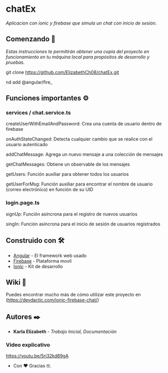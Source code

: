 # chatEx

_Aplicacion con ionic y firebase que simula un chat con inicio de sesión._

## Comenzando 🚀

_Estas instrucciones te permitirán obtener una copia del proyecto en funcionamiento en tu máquina local para propósitos de desarrollo y pruebas._

git clone https://github.com/ElizabethCh08/chatEx.git 

nd add @angular/fire_


## Funciones importantes ⚙️

### services / chat.service.ts
createUserWithEmailAndPassword: Crea una cuenta de usuario dentro de firebase

onAuthStateChanged: Detecta cualquier cambio que se realice con el usuario autenticado

addChatMessage: Agrega un nuevo mensaje a una colección de mensajes

getChatMessages: Obtiene un observable de los mensajes

getUsers: Función auxiliar para obtener todos los usuarios

getUserForMsg: Función auxiliar para encontrar el nombre de usuario (correo electrónico) en función de su UID

### login.page.ts
signUp: Función asíncrona para el registro de nuevos usuarios

singIn: Función asíncrona para el inicio de sesión de usuarios registrados


## Construido con 🛠️

* [Angular](https://angular.io/docs) - El framework web usado
* [Firebase](https://firebase.google.com/docs) - Plataforma movil
* [Ionic](https://ionicframework.com/docs) - Kit de desarrollo

## Wiki 📖

Puedes encontrar mucho más de cómo utilizar este proyecto en (https://devdactic.com/ionic-firebase-chat/)


## Autores ✒️

* **Karla Elizabeth** - *Trabajo Inicial, Documentación* 

### Video explicativo

https://youtu.be/5rj32kd89gA

* Con ❤️ Gracias 🤓.


